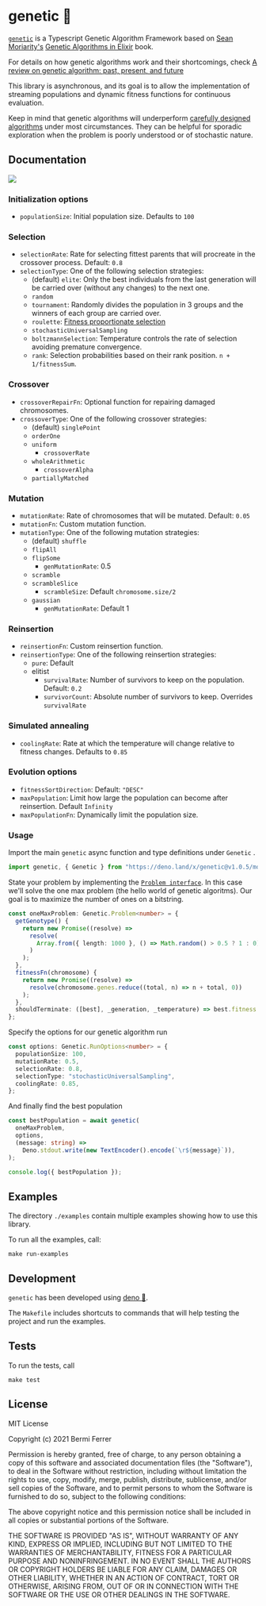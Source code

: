 # genetic 🧬

[`genetic`](https://github.com/bermi/genetic) is a Typescript Genetic Algorithm
Framework based on [Sean Moriarity's](https://github.com/seanmor5)
[Genetic Algorithms in Elixir](https://pragprog.com/titles/smgaelixir/genetic-algorithms-in-elixir/)
book.

For details on how genetic algorithms work and their shortcomings, check
[A review on genetic algorithm: past, present, and
future](https://link.springer.com/article/10.1007/s11042-020-10139-6)

This library is asynchronous, and its goal is to allow the implementation of
streaming populations and dynamic fitness functions for continuous evaluation.

Keep in mind that genetic algorithms will underperform
[carefully designed algorithms](https://www.algorist.com/algorist.html) under
most circumstances. They can be helpful for sporadic exploration when the
problem is poorly understood or of stochastic nature.

## Documentation

[![](https://mermaid.ink/img/eyJjb2RlIjoiZ3JhcGggVERcbiAgICBBW1JhbmRvbSBQb3B1bGF0aW9uXSAtLT4gQihTZWxlY3QgRml0dGVzdClcbiAgICBCIC0tPiBDKENyb3Nzb3ZlcilcbiAgICBDIC0tPiBEKE11dGF0ZSlcbiAgICBEIC0tPiBFRShSZWluc2VydGlvbilcbiAgICBFRSAtLT4gRShFdm9sdmUpXG4gICAgRSAtLT4gRntUZXJtaW5hdGU_fVxuICAgIEYgLS0-IEdbeWVzXVxuICAgIEYgLS0-IEhbTm9dXG4gICAgSCAtLT4gQlxuICAgIEcgLS0-IEkoQmVzdCByZXN1bHQpIiwibWVybWFpZCI6eyJ0aGVtZSI6ImRhcmsifSwidXBkYXRlRWRpdG9yIjpmYWxzZX0)](https://mermaid-js.github.io/mermaid-live-editor/#/edit/eyJjb2RlIjoiZ3JhcGggVERcbiAgICBBW1JhbmRvbSBQb3B1bGF0aW9uXSAtLT4gQihTZWxlY3QgRml0dGVzdClcbiAgICBCIC0tPiBDKENyb3Nzb3ZlcilcbiAgICBDIC0tPiBEKE11dGF0ZSlcbiAgICBEIC0tPiBFRShSZWluc2VydGlvbilcbiAgICBFRSAtLT4gRShFdm9sdmUpXG4gICAgRSAtLT4gRntUZXJtaW5hdGU_fVxuICAgIEYgLS0-IEdbeWVzXVxuICAgIEYgLS0-IEhbTm9dXG4gICAgSCAtLT4gQlxuICAgIEcgLS0-IEkoQmVzdCByZXN1bHQpIiwibWVybWFpZCI6eyJ0aGVtZSI6ImRhcmsifSwidXBkYXRlRWRpdG9yIjpmYWxzZX0)

### Initialization options

- `populationSize`: Initial population size. Defaults to `100`

### Selection

- `selectionRate`: Rate for selecting fittest parents that will procreate in the
  crossover process. Default: `0.8`
- `selectionType`: One of the following selection strategies:
  - (default) `elite`: Only the best individuals from the last generation will
    be carried over (without any changes) to the next one.
  - `random`
  - `tournament`: Randomly divides the population in 3 groups and the winners of
    each group are carried over.
  - `roulette`:
    [Fitness proportionate selection](https://en.wikipedia.org/wiki/Fitness_proportionate_selection)
  - `stochasticUniversalSampling`
  - `boltzmannSelection`: Temperature controls the rate of selection avoiding
    premature convergence.
  - `rank`: Selection probabilities based on their rank position.
    `n + 1/fitnessSum`.

### Crossover

- `crossoverRepairFn`: Optional function for repairing damaged chromosomes.
- `crossoverType`: One of the following crossover strategies:
  - (default) `singlePoint`
  - `orderOne`
  - `uniform`
    - `crossoverRate`
  - `wholeArithmetic`
    - `crossoverAlpha`
  - `partiallyMatched`

### Mutation

- `mutationRate`: Rate of chromosomes that will be mutated. Default: `0.05`
- `mutationFn`: Custom mutation function.
- `mutationType`: One of the following mutation strategies:
  - (default) `shuffle`
  - `flipAll`
  - `flipSome`
    - `genMutationRate`: 0.5
  - `scramble`
  - `scrambleSlice`
    - `scrambleSize`: Default `chromosome.size/2`
  - `gaussian`
    - `genMutationRate`: Default 1

### Reinsertion

- `reinsertionFn`: Custom reinsertion function.
- `reinsertionType`: One of the following reinsertion strategies:
  - `pure`: Default
  - elitist
    - `survivalRate`: Number of survivors to keep on the population. Default:
      `0.2`
    - `survivorCount`: Absolute number of survivors to keep. Overrides
      `survivalRate`

### Simulated annealing

- `coolingRate`: Rate at which the temperature will change relative to fitness
  changes. Defaults to `0.85`

### Evolution options

- `fitnessSortDirection`: Default: `"DESC"`
- `maxPopulation`: Limit how large the population can become after reinsertion.
  Default `Infinity`
- `maxPopulationFn`: Dynamically limit the population size.

### Usage

Import the main `genetic` async function and type definitions under `Genetic` .

```typescript
import genetic, { Genetic } from "https://deno.land/x/genetic@v1.0.5/mod.ts";
```

State your problem by implementing the
[`Problem interface`](https://github.com/bermi/genetic/blob/92649a8b9724b780e74ebfc34d9229f95a1402c2/types.ts#L180).
In this case we'll solve the one max problem (the hello world of genetic
algoritms). Our goal is to maximize the number of ones on a bitstring.

```typescript
const oneMaxProblem: Genetic.Problem<number> = {
  getGenotype() {
    return new Promise((resolve) =>
      resolve(
        Array.from({ length: 1000 }, () => Math.random() > 0.5 ? 1 : 0),
      )
    );
  },
  fitnessFn(chromosome) {
    return new Promise((resolve) =>
      resolve(chromosome.genes.reduce((total, n) => n + total, 0))
    );
  },
  shouldTerminate: ([best], _generation, _temperature) => best.fitness === 1000,
};
```

Specify the options for our genetic algorithm run

```typescript
const options: Genetic.RunOptions<number> = {
  populationSize: 100,
  mutationRate: 0.5,
  selectionRate: 0.8,
  selectionType: "stochasticUniversalSampling",
  coolingRate: 0.85,
};
```

And finally find the best population

```typescript
const bestPopulation = await genetic(
  oneMaxProblem,
  options,
  (message: string) =>
    Deno.stdout.write(new TextEncoder().encode(`\r${message}`)),
);

console.log({ bestPopulation });
```

## Examples

The directory `./examples` contain multiple examples showing how to use this
library.

To run all the examples, call:

```shell
make run-examples
```

## Development

`genetic` has been developed using [deno 🦕](https://deno.land/).

The `Makefile` includes shortcuts to commands that will help testing the project
and run the examples.

## Tests

To run the tests, call

```shell
make test
```

## License

MIT License

Copyright (c) 2021 Bermi Ferrer

Permission is hereby granted, free of charge, to any person obtaining a copy of
this software and associated documentation files (the "Software"), to deal in
the Software without restriction, including without limitation the rights to
use, copy, modify, merge, publish, distribute, sublicense, and/or sell copies of
the Software, and to permit persons to whom the Software is furnished to do so,
subject to the following conditions:

The above copyright notice and this permission notice shall be included in all
copies or substantial portions of the Software.

THE SOFTWARE IS PROVIDED "AS IS", WITHOUT WARRANTY OF ANY KIND, EXPRESS OR
IMPLIED, INCLUDING BUT NOT LIMITED TO THE WARRANTIES OF MERCHANTABILITY, FITNESS
FOR A PARTICULAR PURPOSE AND NONINFRINGEMENT. IN NO EVENT SHALL THE AUTHORS OR
COPYRIGHT HOLDERS BE LIABLE FOR ANY CLAIM, DAMAGES OR OTHER LIABILITY, WHETHER
IN AN ACTION OF CONTRACT, TORT OR OTHERWISE, ARISING FROM, OUT OF OR IN
CONNECTION WITH THE SOFTWARE OR THE USE OR OTHER DEALINGS IN THE SOFTWARE.
